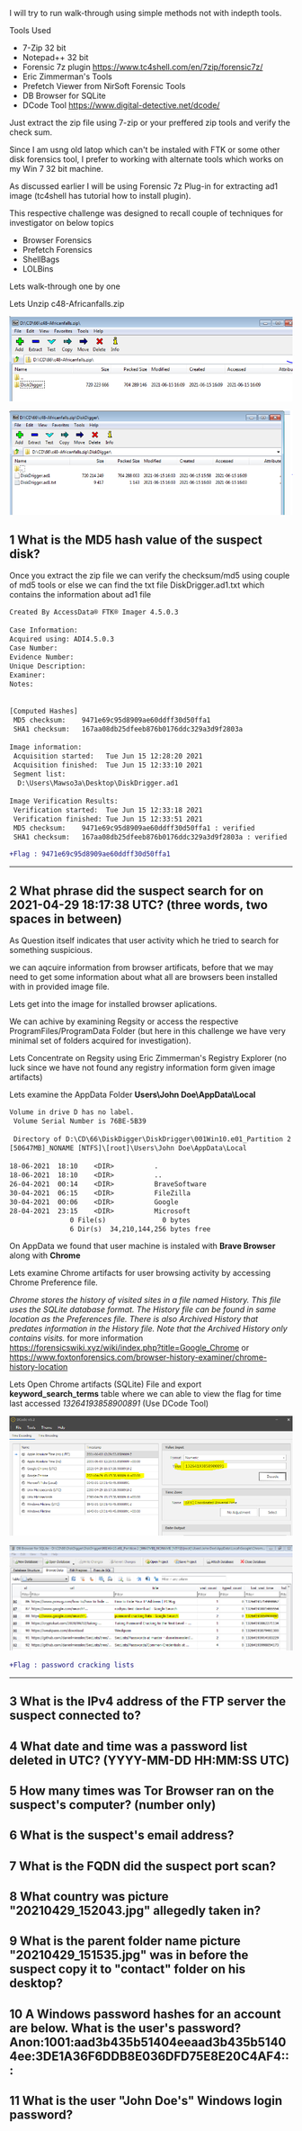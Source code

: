 
I will try to run walk-through using simple methods not with indepth tools.

Tools Used 
  - 7-Zip 32 bit
  - Notepad++ 32 bit
  - Forensic 7z plugin https://www.tc4shell.com/en/7zip/forensic7z/
  - Eric Zimmerman's Tools
  - Prefetch Viewer from NirSoft Forensic Tools
  - DB Browser for SQLite
  - DCode Tool https://www.digital-detective.net/dcode/
  

Just extract the zip file using 7-zip or your preffered zip tools and verify the check sum.

Since I am usng old latop which can't be instaled with FTK or some other disk forensics tool, I prefer to working with alternate tools which works on my Win 7 32 bit machine.

As discussed earlier I will be using Forensic 7z Plug-in for extracting ad1 image (tc4shell has tutorial how to install plugin).

This respective challenge was designed to recall couple of techniques for investigator on below topics
* Browser Forensics
* Prefetch Forensics
* ShellBags 
* LOLBins


Lets walk-through one by one

Lets Unzip c48-Africanfalls.zip

![Initial zip](Zip.PNG)

![Disk Digger](Zip2.PNG)

## 1	What is the MD5 hash value of the suspect disk? 
Once you extract the zip file we can verify the checksum/md5 using couple of md5 tools or else we can find the txt file DiskDrigger.ad1.txt which contains the information about ad1 file

```
Created By AccessData® FTK® Imager 4.5.0.3 

Case Information: 
Acquired using: ADI4.5.0.3
Case Number: 
Evidence Number: 
Unique Description: 
Examiner: 
Notes: 


[Computed Hashes]
 MD5 checksum:    9471e69c95d8909ae60ddff30d50ffa1
 SHA1 checksum:   167aa08db25dfeeb876b0176ddc329a3d9f2803a

Image information:
 Acquisition started:   Tue Jun 15 12:28:20 2021
 Acquisition finished:  Tue Jun 15 12:33:10 2021
 Segment list:
  D:\Users\Mawso3a\Desktop\DiskDrigger.ad1

Image Verification Results:
 Verification started:  Tue Jun 15 12:33:18 2021
 Verification finished: Tue Jun 15 12:33:51 2021
 MD5 checksum:    9471e69c95d8909ae60ddff30d50ffa1 : verified
 SHA1 checksum:   167aa08db25dfeeb876b0176ddc329a3d9f2803a : verified

```
```diff
+Flag : 9471e69c95d8909ae60ddff30d50ffa1
```
<hr>

## 2	 What phrase did the suspect search for on 2021-04-29 18:17:38 UTC? (three words, two spaces in between) 
As Question itself indicates that user activity which he tried to search for something suspicious.

we can aqcuire information from browser artificats, before that we may need to get some information about what all are browsers been installed with in provided image file.

Lets get into the image for installed 
browser aplications.

We can achive by examining Regsity or access the respective ProgramFiles/ProgramData Folder (but here in this challenge we have very minimal set of folders acquired for investigation).

Lets Concentrate on Regsity using Eric Zimmerman's Registry Explorer (no luck since we have not found any registry information form given image artifacts)

Lets examine the AppData Folder **Users\John Doe\AppData\Local**

```
Volume in drive D has no label.
 Volume Serial Number is 76BE-5B39

 Directory of D:\CD\66\DiskDigger\DiskDrigger\001Win10.e01_Partition 2 [50647MB]_NONAME [NTFS]\[root]\Users\John Doe\AppData\Local

18-06-2021  18:10    <DIR>          .
18-06-2021  18:10    <DIR>          ..
26-04-2021  00:14    <DIR>          BraveSoftware
30-04-2021  06:15    <DIR>          FileZilla
30-04-2021  00:06    <DIR>          Google
28-04-2021  23:15    <DIR>          Microsoft
               0 File(s)              0 bytes
               6 Dir(s)  34,210,144,256 bytes free

```

On AppData we found that user machine is instaled with **Brave Browser** along with **Chrome**

Lets examine Chrome artifacts for user browsing activity by accessing Chrome Preference file.

*Chrome stores the history of visited sites in a file named History. This file uses the SQLite database format. The History file can be found in same location as the Preferences file. There is also Archived History that predates information in the History file. Note that the Archived History only contains visits.* for more information https://forensicswiki.xyz/wiki/index.php?title=Google_Chrome or https://www.foxtonforensics.com/browser-history-examiner/chrome-history-location

Lets Open Chrome artifacts (SQLite) File and export **keyword_search_terms** table where we can able to view the flag for time last accessed *13264193858900891* (Use DCode Tool)

![Decode Chrome Time](Dcode.PNG)

![SQLite History](Q2_SQLite.PNG)

```diff
+Flag : password cracking lists
```
<hr>

## 3	 What is the IPv4 address of the FTP server the suspect connected to? 


## 4	 What date and time was a password list deleted in UTC? (YYYY-MM-DD HH:MM:SS UTC) 


## 5	 How many times was Tor Browser ran on the suspect's computer? (number only) 


## 6	 What is the suspect's email address? 


## 7	 What is the FQDN did the suspect port scan? 


## 8	 What country was picture "20210429_152043.jpg" allegedly taken in? 


## 9	 What is the parent folder name picture "20210429_151535.jpg" was in before the suspect copy it to "contact" folder on his desktop? 


## 10	 A Windows password hashes for an account are below. What is the user's password? Anon:1001:aad3b435b51404eeaad3b435b51404ee:3DE1A36F6DDB8E036DFD75E8E20C4AF4::: 


## 11	 What is the user "John Doe's" Windows login password? 

